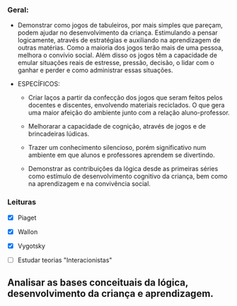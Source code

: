 ### Geral:
   - Demonstrar como jogos de tabuleiros, por mais simples que pareçam, podem ajudar no desenvolvimento da criança. Estimulando a pensar logicamente, através de estratégias e auxiliando na aprendizagem de outras matérias. Como a maioria dos jogos terão mais de uma pessoa, melhora o convívio social. Além disso os jogos têm a capacidade de emular situações reais de estresse, pressão, decisão, o lidar com o ganhar e perder e como administrar essas situações.

- ESPECÍFICOS:
   - Criar laços a partir da confecção dos jogos que seram feitos pelos docentes e discentes, envolvendo materiais reciclados. O que gera uma maior afeição do ambiente junto com a relação aluno-professor.
   
   - Melhorarar a capacidade de cognição, através de jogos e de brincadeiras lúdicas.
   
   - Trazer um conhecimento silencioso, porém significativo num ambiente em que alunos e professores aprendem se divertindo.
   
   - Demonstrar as contribuições da lógica desde as primeiras séries como estímulo de desenvolvimento cognitivo da criança, bem como na aprendizagem e na convivência social.


### Leituras

- [x] Piaget
- [x] Wallon
- [x] Vygotsky
- [ ] Estudar teorias "Interacionistas"


## Analisar as bases conceituais da lógica, desenvolvimento da criança e aprendizagem.
